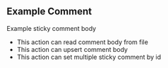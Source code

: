 ## Example Comment
Example sticky comment body
- This action can read comment body from file
- This action can upsert comment body
- This action can set multiple sticky comment by id